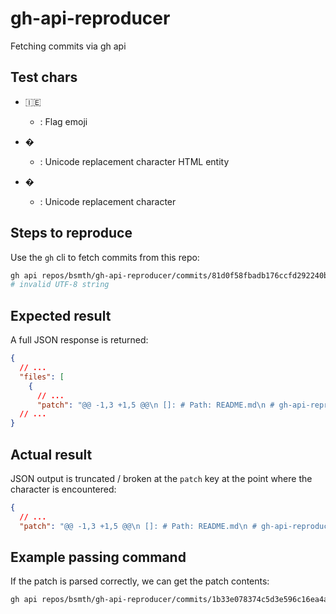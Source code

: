 # gh-api-reproducer

Fetching commits via gh api

## Test chars

- 🇮🇪

  - : Flag emoji

- &#65533;

  - : Unicode replacement character HTML entity

- �

  - : Unicode replacement character

## Steps to reproduce

Use the `gh` cli to fetch commits from this repo:

```bash
gh api repos/bsmth/gh-api-reproducer/commits/81d0f58fbadb176ccfd292240b87e474f4b5c848
# invalid UTF-8 string
```

## Expected result

A full JSON response is returned:

```json
{
  // ...
  "files": [
    {
      // ...
      "patch": "@@ -1,3 +1,5 @@\n []: # Path: README.md\n # gh-api-reproducer\n \n+Fetching commits via gh api\n+\n ## Test chars\n \n - �\n  - : Unicode replacement character\n ..."
  // ...
}
```

## Actual result

JSON output is truncated / broken at the `patch` key at the point where the character is encountered:

```json
{
  // ...
  "patch": "@@ -1,3 +1,5 @@\n []: # Path: README.md\n # gh-api-reproducer\n \n+Fetching commits via gh api\n+\n ## Test chars\n \n -
```

## Example passing command

If the patch is parsed correctly, we can get the patch contents:

```bash
gh api repos/bsmth/gh-api-reproducer/commits/1b33e078374c5d3e596c16ea4a02c735191b21ec --jq '.files[].patch'
```

